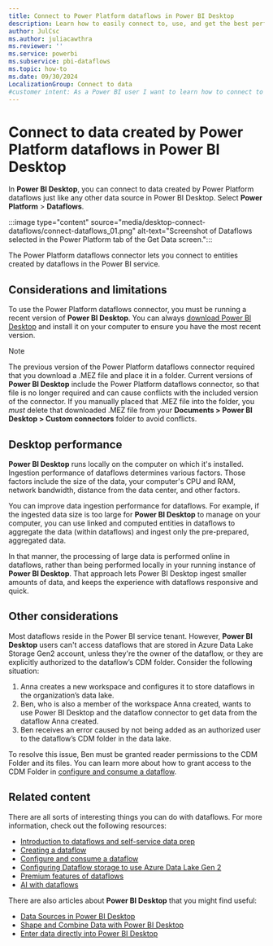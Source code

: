```yaml
---
title: Connect to Power Platform dataflows in Power BI Desktop
description: Learn how to easily connect to, use, and get the best performance while using dataflows in Power BI Desktop. 
author: JulCsc
ms.author: juliacawthra
ms.reviewer: ''
ms.service: powerbi
ms.subservice: pbi-dataflows
ms.topic: how-to
ms.date: 09/30/2024
LocalizationGroup: Connect to data
#customer intent: As a Power BI user I want to learn how to connect to dataflows and get the best performance in Power BI Desktop.
---
```

# Connect to data created by Power Platform dataflows in Power BI Desktop

In **Power BI Desktop**, you can connect to data created by Power Platform dataflows just like any other data source in Power BI Desktop. Select **Power Platform** > **Dataflows**.

:::image type="content" source="media/desktop-connect-dataflows/connect-dataflows_01.png" alt-text="Screenshot of Dataflows selected in the Power Platform tab of the Get Data screen.":::

The Power Platform dataflows connector lets you connect to entities created by dataflows in the Power BI service.

## Considerations and limitations

To use the Power Platform dataflows connector, you must be running a recent version of **Power BI Desktop**. You can always [download Power BI Desktop](../fundamentals/desktop-get-the-desktop.md) and install it on your computer to ensure you have the most recent version.  

> [!NOTE]
> The previous version of the Power Platform dataflows connector required that you download a .MEZ file and place it in a folder. Current versions of **Power BI Desktop** include the Power Platform dataflows connector, so that file is no longer required and can cause conflicts with the included version of the connector. If you manually placed that .MEZ file into the folder, you *must* delete that downloaded .MEZ file from your **Documents > Power BI Desktop > Custom connectors** folder to avoid conflicts.

## Desktop performance

**Power BI Desktop** runs locally on the computer on which it's installed. Ingestion performance of dataflows determines various factors. Those factors include the size of the data, your computer's CPU and RAM, network bandwidth, distance from the data center, and other factors.

You can improve data ingestion performance for dataflows. For example, if the ingested data size is too large for **Power BI Desktop** to manage on your computer, you can use linked and computed entities in dataflows to aggregate the data (within dataflows) and ingest only the pre-prepared, aggregated data.

In that manner, the processing of large data is performed online in dataflows, rather than being performed locally in your running instance of **Power BI Desktop**. That approach lets Power BI Desktop ingest smaller amounts of data, and keeps the experience with dataflows responsive and quick.

## Other considerations

Most dataflows reside in the Power BI service tenant. However, **Power BI Desktop** users can't access dataflows that are stored in Azure Data Lake Storage Gen2 account, unless they're the owner of the dataflow, or they are explicitly authorized to the dataflow’s CDM folder. Consider the following situation:

1. Anna creates a new workspace and configures it to store dataflows in the organization’s data lake.
2. Ben, who is also a member of the workspace Anna created, wants to use Power BI Desktop and the dataflow connector to get data from the dataflow Anna created.
3. Ben receives an error caused by not being added as an authorized user to the dataflow’s CDM folder in the data lake.

To resolve this issue, Ben must be granted reader permissions to the CDM Folder and its files. You can learn more about how to grant access to the CDM Folder in [configure and consume a dataflow](dataflows/dataflows-configure-consume.md).

## Related content

There are all sorts of interesting things you can do with dataflows. For more information, check out the following resources:

* [Introduction to dataflows and self-service data prep](dataflows/dataflows-introduction-self-service.md)
* [Creating a dataflow](dataflows/dataflows-create.md)
* [Configure and consume a dataflow](dataflows/dataflows-configure-consume.md)
* [Configuring Dataflow storage to use Azure Data Lake Gen 2](dataflows/dataflows-azure-data-lake-storage-integration.md)
* [Premium features of dataflows](dataflows/dataflows-premium-features.md)
* [AI with dataflows](dataflows/dataflows-machine-learning-integration.md)

There are also articles about **Power BI Desktop** that you might find useful:

* [Data Sources in Power BI Desktop](../connect-data/desktop-data-sources.md)
* [Shape and Combine Data with Power BI Desktop](../connect-data/desktop-shape-and-combine-data.md)
* [Enter data directly into Power BI Desktop](../connect-data/desktop-enter-data-directly-into-desktop.md)
